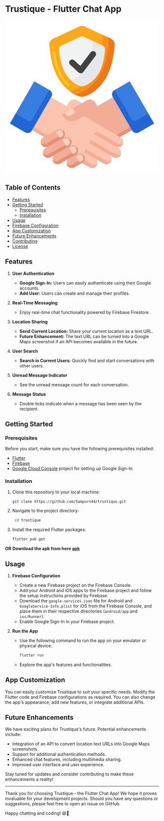 # Trustique - Flutter Chat App

![Trustique Logo](https://github.com/Sampurn44/trustique/blob/master/images/trust.png)



## Table of Contents

- [Features](#features)
- [Getting Started](#getting-started)
  - [Prerequisites](#prerequisites)
  - [Installation](#installation)
- [Usage](#usage)
- [Firebase Configuration](#firebase-configuration)
- [App Customization](#app-customization)
- [Future Enhancements](#future-enhancements)
- [Contributing](#contributing)
- [License](#license)

<a name="features"></a>
## Features

1. **User Authentication**
   - **Google Sign-In:** Users can easily authenticate using their Google accounts.
   - **Add User:** Users can create and manage their profiles.

2. **Real-Time Messaging**
   - Enjoy real-time chat functionality powered by Firebase Firestore.

3. **Location Sharing**
   - **Send Current Location:** Share your current location as a text URL.
   - **Future Enhancement:** The text URL can be turned into a Google Maps screenshot if an API becomes available in the future.

4. **User Search**
   - **Search in Current Users:** Quickly find and start conversations with other users.

5. **Unread Message Indicator**
   - See the unread message count for each conversation.

6. **Message Status**
   - Double ticks indicate when a message has been seen by the recipient.

<a name="getting-started"></a>
## Getting Started

### Prerequisites

Before you start, make sure you have the following prerequisites installed:

- [Flutter](https://flutter.dev/docs/get-started/install)
- [Firebase](https://firebase.google.com/docs/flutter/setup)
- [Google Cloud Console](https://console.cloud.google.com/) project for setting up Google Sign-In.

### Installation

1. Clone this repository to your local machine:

   ```bash
   git clone https://github.com/Sampurn44/trustique.git

2. Navigate to the project directory:

   ```bash
    cd trustique
3. Install the required Flutter packages:
   ```bash
   flutter pub get
  **OR**
**Download the apk from here [apk](https://drive.google.com/drive/folders/16KW_ZSsIiIlD67vW_7wLyZ3ZtTj7AElA?usp=sharing)**
## Usage

1. **Firebase Configuration**

   - Create a new Firebase project on the Firebase Console.
   - Add your Android and iOS apps to the Firebase project and follow the setup instructions provided by Firebase.
   - Download the `google-services.json` file for Android and `GoogleService-Info.plist` for iOS from the Firebase Console, and place them in their respective directories (`android/app` and `ios/Runner`).
   - Enable Google Sign-In in your Firebase project.

2. **Run the App**

   - Use the following command to run the app on your emulator or physical device:

     ```bash
     flutter run
     ```

   - Explore the app's features and functionalities.

## App Customization

You can easily customize Trustique to suit your specific needs. Modify the Flutter code and Firebase configurations as required. You can also change the app's appearance, add new features, or integrate additional APIs.

## Future Enhancements

We have exciting plans for Trustique's future. Potential enhancements include:

- Integration of an API to convert location text URLs into Google Maps screenshots.
- Support for additional authentication methods.
- Enhanced chat features, including multimedia sharing.
- Improved user interface and user experience.

Stay tuned for updates and consider contributing to make these enhancements a reality!




---

Thank you for choosing Trustique - the Flutter Chat App! We hope it proves invaluable for your development projects. Should you have any questions or suggestions, please feel free to open an issue on GitHub.

Happy chatting and coding! 😄🚀
